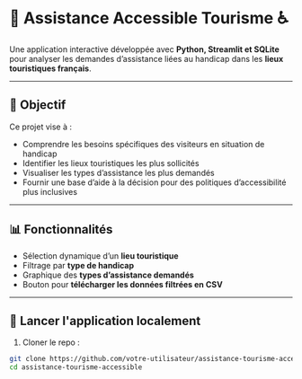 # 🧳 Assistance Accessible Tourisme ♿

Une application interactive développée avec **Python, Streamlit et SQLite** pour analyser les demandes d’assistance liées au handicap dans les **lieux touristiques français**.

---

## 🎯 Objectif

Ce projet vise à :
- Comprendre les besoins spécifiques des visiteurs en situation de handicap
- Identifier les lieux touristiques les plus sollicités
- Visualiser les types d’assistance les plus demandés
- Fournir une base d’aide à la décision pour des politiques d’accessibilité plus inclusives

---

## 📊 Fonctionnalités

- Sélection dynamique d’un **lieu touristique**
- Filtrage par **type de handicap**
- Graphique des **types d’assistance demandés**
- Bouton pour **télécharger les données filtrées en CSV**

---

## 🚀 Lancer l'application localement
1. Cloner le repo :
```bash
git clone https://github.com/votre-utilisateur/assistance-tourisme-accessible.git
cd assistance-tourisme-accessible

